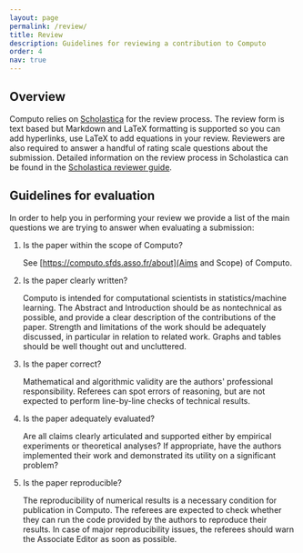 ```yaml
---
layout: page
permalink: /review/
title: Review
description: Guidelines for reviewing a contribution to Computo
order: 4
nav: true
---
```


## Overview

Computo relies on [Scholastica](https://computo.scholasticahq.com/) for the review process. The review form is text based but Markdown and LaTeX formatting is supported so you can add hyperlinks, use LaTeX to add equations in your review. Reviewers are also required to answer a handful of rating scale questions about the submission. Detailed information on the review process in Scholastica can be found in the [Scholastica reviewer guide](https://help.scholasticahq.com/article/97-reviewer-guide).

## Guidelines for evaluation

In order to help you in performing your review we provide a list of the main questions we are trying to answer when evaluating a submission:

1. Is the paper within the scope of Computo?

    See [https://computo.sfds.asso.fr/about](Aims and Scope) of Computo.

2. Is the paper clearly written?

    Computo is intended for computational scientists in statistics/machine learning. The Abstract and Introduction should be as nontechnical as possible, and provide a clear description of the contributions of the paper. Strength and limitations of the work should be adequately discussed, in particular in relation to related work. Graphs and tables should be well thought out and uncluttered.

3. Is the paper correct?

    Mathematical and algorithmic validity are the authors' professional responsibility. Referees can spot errors of reasoning, but are not expected to perform line-by-line checks of technical results.

4. Is the paper adequately evaluated?

    Are all claims clearly articulated and supported either by empirical experiments or theoretical analyses? If appropriate, have the authors implemented their work and demonstrated its utility on a significant problem?

5. Is the paper reproducible?

    The reproducibility of numerical results is a necessary condition for publication in Computo. The referees are expected to check whether they can run the code provided by the authors to reproduce their results. In case of major reproducibility issues, the referees should warn the Associate Editor as soon as possible.
